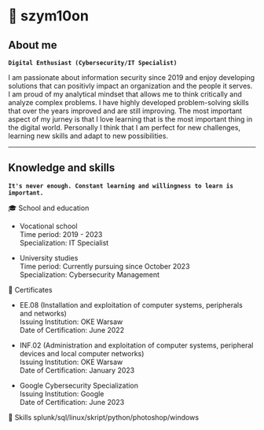 # 🌌 szym10on

## About me

**`Digital Enthusiast (Cybersecurity/IT Specialist)`**

I am passionate about information security since 2019 and enjoy developing solutions that can positivly impact an organization and the people it serves. I am proud of my analytical mindset that allows me to think critically and analyze complex problems. I have highly developed problem-solving skills that over the years improved and are still improving. The most important aspect of my jurney is that I love learning that is the most important thing in the digital world. Personally I think that I am perfect for new challenges, learning new skills and adapt to new possibilities.

---

## Knowledge and skills

**`It's never enough. Constant learning and willingness to learn is important.`**

🎓 School and education

* Vocational school<br>
Time period: 2019 - 2023<br>
Specialization: IT Specialist

* University studies<br>
Time period: Currently pursuing since October 2023<br>
Specialization: Cybersecurity Management

📜 Certificates

* EE.08 (Installation and exploitation of computer systems, peripherals and networks)<br>
Issuing Institution: OKE Warsaw<br>
Date of Certification: June 2022

* INF.02 (Administration and exploitation of computer systems, peripheral devices and local computer networks)<br>
Issuing Institution: OKE Warsaw<br>
Date of Certification: January 2023

* Google Cybersecurity Specialization<br>
Issuing Institution: Google<br>
Date of Certification: June 2023

🧠 Skills splunk/sql/linux/skript/python/photoshop/windows
